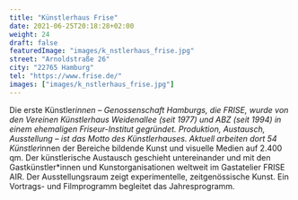 ```yaml
---
title: "Künstlerhaus Frise"
date: 2021-06-25T20:18:28+02:00
weight: 24
draft: false
featuredImage: "images/k_nstlerhaus_frise.jpg"
street: "Arnoldstraße 26"
city: "22765 Hamburg"
tel: "https://www.frise.de/"
images: ["images/k_nstlerhaus_frise.jpg"]
---
```


Die erste Künstler*innen – Genossenschaft Hamburgs, die FRISE, wurde von den Vereinen Künstlerhaus Weidenallee (seit 1977) und ABZ (seit 1994)
in einem ehemaligen Friseur-Institut gegründet. Produktion, Austausch, Ausstellung – ist das Motto des Künstlerhauses. Aktuell arbeiten dort 54 Künstler*innen der Bereiche bildende Kunst und visuelle Medien auf 2.400 qm. Der künstlerische Austausch geschieht untereinander und mit
den Gastkünstler*innen und Kunstorganisationen weltweit im Gastatelier FRISE AIR. Der Ausstellungsraum zeigt experimentelle, zeitgenössische
Kunst. Ein Vortrags- und Filmprogramm begleitet das Jahresprogramm.
